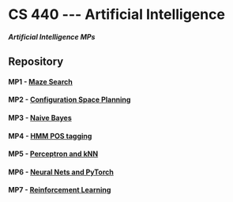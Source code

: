 # CS 440 --- Artificial Intelligence
##### Artificial Intelligence MPs

## Repository
#### MP1 - [Maze Search](https://gitlab.engr.illinois.edu/hongboz2/artificial_intelligence/-/tree/main/Maze_Search)

#### MP2 - [Configuration Space Planning](https://gitlab.engr.illinois.edu/hongboz2/artificial_intelligence/-/tree/main/Configuration_Space_Planning)

#### MP3 - [Naive Bayes](https://gitlab.engr.illinois.edu/hongboz2/artificial_intelligence/-/tree/main/Naive_Bayes)

#### MP4 - [HMM POS tagging](https://gitlab.engr.illinois.edu/hongboz2/artificial_intelligence/-/tree/main/HMM_POS_tagging)

#### MP5 - [Perceptron and kNN](https://gitlab.engr.illinois.edu/hongboz2/artificial_intelligence/-/tree/main/Perceptron_and_kNN)

#### MP6 - [Neural Nets and PyTorch](https://gitlab.engr.illinois.edu/hongboz2/artificial_intelligence/-/tree/main/Neural_Nets_and_Pytorch)

#### MP7 - [Reinforcement Learning](https://gitlab.engr.illinois.edu/hongboz2/artificial_intelligence/-/tree/main/Reinforcement_Learning)